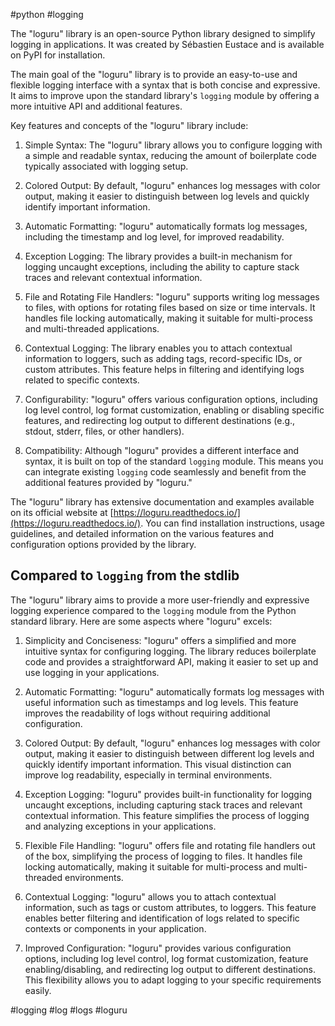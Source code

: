 #python #logging

The "loguru" library is an open-source Python library designed to simplify logging in applications. It was created by Sébastien Eustace and is available on PyPI for installation.

The main goal of the "loguru" library is to provide an easy-to-use and flexible logging interface with a syntax that is both concise and expressive. It aims to improve upon the standard library's `logging` module by offering a more intuitive API and additional features.

Key features and concepts of the "loguru" library include:

1.  Simple Syntax: The "loguru" library allows you to configure logging with a simple and readable syntax, reducing the amount of boilerplate code typically associated with logging setup.

2.  Colored Output: By default, "loguru" enhances log messages with color output, making it easier to distinguish between log levels and quickly identify important information.

3.  Automatic Formatting: "loguru" automatically formats log messages, including the timestamp and log level, for improved readability.

4.  Exception Logging: The library provides a built-in mechanism for logging uncaught exceptions, including the ability to capture stack traces and relevant contextual information.

5.  File and Rotating File Handlers: "loguru" supports writing log messages to files, with options for rotating files based on size or time intervals. It handles file locking automatically, making it suitable for multi-process and multi-threaded applications.

6.  Contextual Logging: The library enables you to attach contextual information to loggers, such as adding tags, record-specific IDs, or custom attributes. This feature helps in filtering and identifying logs related to specific contexts.

7.  Configurability: "loguru" offers various configuration options, including log level control, log format customization, enabling or disabling specific features, and redirecting log output to different destinations (e.g., stdout, stderr, files, or other handlers).

8.  Compatibility: Although "loguru" provides a different interface and syntax, it is built on top of the standard `logging` module. This means you can integrate existing `logging` code seamlessly and benefit from the additional features provided by "loguru."


The "loguru" library has extensive documentation and examples available on its official website at [https://loguru.readthedocs.io/](https://loguru.readthedocs.io/). You can find installation instructions, usage guidelines, and detailed information on the various features and configuration options provided by the library.

## Compared to `logging` from the stdlib

The "loguru" library aims to provide a more user-friendly and expressive logging experience compared to the `logging` module from the Python standard library. Here are some aspects where "loguru" excels:

1.  Simplicity and Conciseness: "loguru" offers a simplified and more intuitive syntax for configuring logging. The library reduces boilerplate code and provides a straightforward API, making it easier to set up and use logging in your applications.

2.  Automatic Formatting: "loguru" automatically formats log messages with useful information such as timestamps and log levels. This feature improves the readability of logs without requiring additional configuration.

3.  Colored Output: By default, "loguru" enhances log messages with color output, making it easier to distinguish between different log levels and quickly identify important information. This visual distinction can improve log readability, especially in terminal environments.

4.  Exception Logging: "loguru" provides built-in functionality for logging uncaught exceptions, including capturing stack traces and relevant contextual information. This feature simplifies the process of logging and analyzing exceptions in your applications.

5.  Flexible File Handling: "loguru" offers file and rotating file handlers out of the box, simplifying the process of logging to files. It handles file locking automatically, making it suitable for multi-process and multi-threaded environments.

6.  Contextual Logging: "loguru" allows you to attach contextual information, such as tags or custom attributes, to loggers. This feature enables better filtering and identification of logs related to specific contexts or components in your application.

7.  Improved Configuration: "loguru" provides various configuration options, including log level control, log format customization, feature enabling/disabling, and redirecting log output to different destinations. This flexibility allows you to adapt logging to your specific requirements easily.

<!-- Keywords -->
#logging #log #logs #loguru
<!-- /Keywords -->
